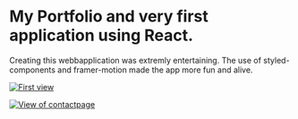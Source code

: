 # My Portfolio and very first application using React.

Creating this webbapplication was extremly entertaining. The use of styled-components and framer-motion made the app more fun and alive. 


<a href="https://github.com"><img src="https://github.com/tbjargrim/portfolio/tree/main/src/Components/Images/ScreenShot.jpg" alt="First view" border="0" /></a>

<a href="https://github.com"><img src="https://github.com/tbjargrim/portfolio/tree/main/src/Components/Images/ScreenShot2.jpg" alt="View of contactpage" border="0" /></a>